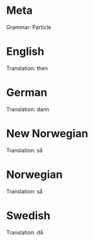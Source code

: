 Meta
====

Grammar: Particle


English
=======

Translation: then



German
======

Translation: dann



New Norwegian
=============

Translation: så



Norwegian
=========

Translation: så



Swedish
=======

Translation: då
